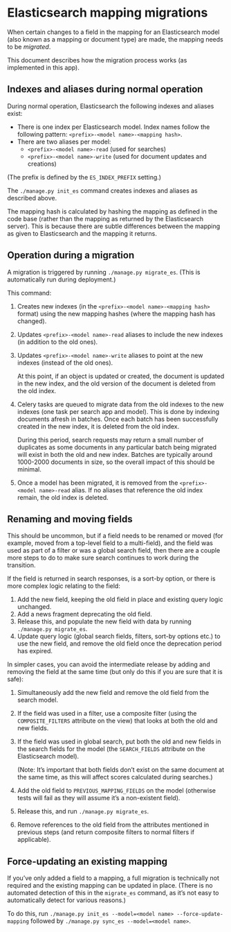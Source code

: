 # Elasticsearch mapping migrations

When certain changes to a field in the mapping for an Elasticsearch model (also 
known as a mapping or document type) are made, the mapping needs to be _migrated_.

This document describes how the migration process works (as implemented in this app).

## Indexes and aliases during normal operation

During normal operation, Elasticsearch the following indexes and aliases exist:

- There is one index per Elasticsearch model. Index 
names follow the following pattern: `<prefix>-<model name>-<mapping hash>`.
- There are two aliases per model:
  - `<prefix>-<model name>-read` (used for searches)
  - `<prefix>-<model name>-write` (used for document updates and creations)

(The prefix is defined by the `ES_INDEX_PREFIX` setting.)

The `./manage.py init_es` command creates indexes and aliases as described above.

The mapping hash is calculated by hashing the mapping as defined in the code base
(rather than the mapping as returned by the Elasticsearch server). This is because
there are subtle differences between the mapping as given to Elasticsearch and the
mapping it returns.

## Operation during a migration

A migration is triggered by running `./manage.py migrate_es`. (This 
is automatically run during deployment.)

This command:

1. Creates new indexes (in the `<prefix>-<model name>-<mapping hash>` format) using 
the new mapping hashes (where the mapping hash has changed).

2. Updates `<prefix>-<model name>-read` aliases to include the new indexes (in 
addition to the old ones).

3. Updates `<prefix>-<model name>-write` aliases to point at the new indexes 
(instead of the old ones).
  
   At this point, if an object is updated or created, the document is updated in the 
new index, and the old version of the document is deleted from the old index.

4. Celery tasks are queued to migrate data from the old indexes to the new indexes 
(one task per search app and model). This is done by indexing documents afresh 
in batches. Once each batch has been successfully created in the new index, it 
is deleted from the old index.
   
   During this period, search requests may return a small number of duplicates as 
some documents in any particular batch being migrated will exist in both the old and 
new index. Batches are typically around 1000-2000 documents in size, so the overall
impact of this should be minimal.

5. Once a model has been migrated, it is removed from the `<prefix>-<model name>-read`
   alias. If no aliases that reference the old index remain, the old index is deleted.

## Renaming and moving fields

This should be uncommon, but if a field needs to be renamed or moved (for example, moved 
from a top-level field to a multi-field), and the field was used as part of a filter 
or was a global search field, then there are a couple more steps to do to make sure 
search continues to work during the transition.

If the field is returned in search responses, is a sort-by option, or there is more 
complex logic relating to the field:

1. Add the new field, keeping the old field in place and existing query logic unchanged.
2. Add a news fragment deprecating the old field.
3. Release this, and populate the new field with data by running `./manage.py migrate_es`.
4. Update query logic (global search fields, filters, sort-by options etc.) to use the new 
field, and remove the old field once the deprecation period has expired.

In simpler cases, you can avoid the intermediate release by adding and removing the 
field at the same time (but only do this if you are sure that it is safe):

1. Simultaneously add the new field and remove the old field from the search model.
2. If the field was used in a filter, use a composite filter (using the 
`COMPOSITE_FILTERS` attribute on the view) that looks at both the old and new fields.
3. If the field was used in global search, put both the old and new fields in the
search fields for the model (the `SEARCH_FIELDS` attribute on the Elasticsearch model).

   (Note: It’s important that both fields don’t exist on the same document at the same time, 
as this will affect scores calculated during searches.)
4. Add the old field to `PREVIOUS_MAPPING_FIELDS` on the model (otherwise tests will 
fail as they will assume it’s a non-existent field).
5. Release this, and run `./manage.py migrate_es`.
6. Remove references to the old field from the attributes mentioned in previous steps 
(and return composite filters to normal filters if applicable).

## Force-updating an existing mapping

If you’ve only added a field to a mapping, a full migration is technically not 
required and the existing mapping can be updated in place. (There is no automated
detection of this in the `migrate_es` command, as it’s not easy to automatically 
detect for various reasons.)

To do this, run `./manage.py init_es --model=<model name> --force-update-mapping`
followed by `./manage.py sync_es --model=<model name>`.
